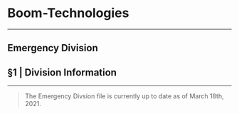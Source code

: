 # Boom-Technologies

----------------------------------------------------------

## Emergency Division

## §1 | Division Information

----------------------------------------------------------

> The Emergency Divsion file is currently up to date as of March 18th, 2021.
